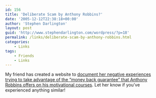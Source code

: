 ```yaml
---
id: 156
title: 'Deliberate Scam by Anthony Robbins?'
date: '2005-12-12T22:38:18+00:00'
author: 'Stephen Darlington'
layout: post
guid: 'http://www.stephendarlington.com/wordpress/?p=18'
permalink: /links/deliberate-scam-by-anthony-robbins.html
categories:
    - Links
tags:
    - Friends
    - Links
---
```


My friend has created a website to [document her negative experiences trying to take advantage of the “money back guarantee” that Anthony Robbins offers on his motivational courses](http://www.tonyrobbinswarning.com/). Let her know if you’ve experienced anything similar!